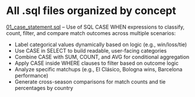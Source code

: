 # All .sql files organized by concept

[01_case_statement.sql](01_case_statement.sql) – Use of SQL CASE WHEN expressions to classify, count, filter, and compare match outcomes across multiple scenarios:

- Label categorical values dynamically based on logic (e.g., win/loss/tie)
- Use CASE in SELECT to build readable, user-facing categories
- Combine CASE with SUM, COUNT, and AVG for conditional aggregation
- Apply CASE inside WHERE clauses to filter based on outcome logic
- Analyze specific matchups (e.g., El Clásico, Bologna wins, Barcelona performance)
- Generate cross-season comparisons for match counts and tie percentages by country
